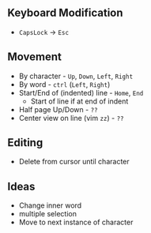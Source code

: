 
## Keyboard Modification
- `CapsLock` -> `Esc`

## Movement
- By character - `Up`, `Down`, `Left`, `Right`
- By word - `ctrl` (`Left`, `Right`)
- Start/End of (indented) line - `Home`, `End`
  - Start of line if at end of indent
- Half page Up/Down - `??`
- Center view on line (vim `zz`) - `??`

## Editing
- Delete from cursor until character

## Ideas
- Change inner word
- multiple selection
- Move to next instance of character
